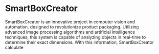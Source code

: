 # SmartBoxCreator
SmartBoxCreator is an innovative project in computer vision and automation, designed to revolutionize product packaging. Utilizing advanced image processing algorithms and artificial intelligence techniques, this system is capable of analyzing objects in real-time to determine their exact dimensions. With this information, SmartBoxCreator calculate
